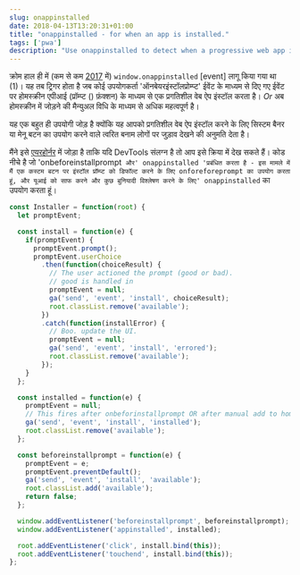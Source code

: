 ```yaml
---
slug: onappinstalled
date: 2018-04-13T13:20:31+01:00
title: "onappinstalled - for when an app is installed."
tags: ['pwa']
description: "Use onappinstalled to detect when a progressive web app is installed."
---
```



क्रोम हाल ही में (कम से कम [2017](https://crbug.com/621393) में) `window.onappinstalled` [event] लागू किया गया था (1)। यह तब ट्रिगर होता है जब कोई उपयोगकर्ता 'ऑनबेयरइंस्टॉलप्रोम्प्ट' ईवेंट के माध्यम से दिए गए ईवेंट पर होमस्क्रीन एपीआई (प्रॉम्प्ट () फ़ंक्शन) के माध्यम से एक प्रगतिशील वेब ऐप इंस्टॉल करता है। _Or_ अब होमस्क्रीन में जोड़ने की मैन्युअल विधि के माध्यम से अधिक महत्वपूर्ण है।

यह एक बहुत ही उपयोगी जोड़ है क्योंकि यह आपको प्रगतिशील वेब ऐप इंस्टॉल करने के लिए सिस्टम बैनर या मेनू बटन का उपयोग करने वाले त्वरित बनाम लोगों पर जुड़ाव देखने की अनुमति देता है।

मैंने इसे [एयरहोर्नर](https://airhorner.com) में जोड़ा है ताकि यदि DevTools संलग्न है तो आप इसे क्रिया में देख सकते हैं। कोड नीचे है जो 'onbeforeinstallprompt` और' onappinstalled 'प्रबंधित करता है - इस मामले में मैं एक कस्टम बटन पर इंस्टॉल प्रॉम्प्ट को डिफॉल्ट करने के लिए onforeforeprompt का उपयोग करता हूं, और यूआई को साफ करने और कुछ बुनियादी विश्लेषण करने के लिए' onappinstalled` का उपयोग करता हूं।


```javascript
const Installer = function(root) {
  let promptEvent;

  const install = function(e) {
    if(promptEvent) {
      promptEvent.prompt();
      promptEvent.userChoice
        .then(function(choiceResult) {
          // The user actioned the prompt (good or bad).
          // good is handled in 
          promptEvent = null;
          ga('send', 'event', 'install', choiceResult);
          root.classList.remove('available');
        })
        .catch(function(installError) {
          // Boo. update the UI.
          promptEvent = null;
          ga('send', 'event', 'install', 'errored');
          root.classList.remove('available');
        });
    }
  };

  const installed = function(e) {
    promptEvent = null;
    // This fires after onbeforinstallprompt OR after manual add to homescreen.
    ga('send', 'event', 'install', 'installed');
    root.classList.remove('available');
  };

  const beforeinstallprompt = function(e) {
    promptEvent = e;
    promptEvent.preventDefault();
    ga('send', 'event', 'install', 'available');
    root.classList.add('available');
    return false;
  };

  window.addEventListener('beforeinstallprompt', beforeinstallprompt);
  window.addEventListener('appinstalled', installed);

  root.addEventListener('click', install.bind(this));
  root.addEventListener('touchend', install.bind(this));
};
```

